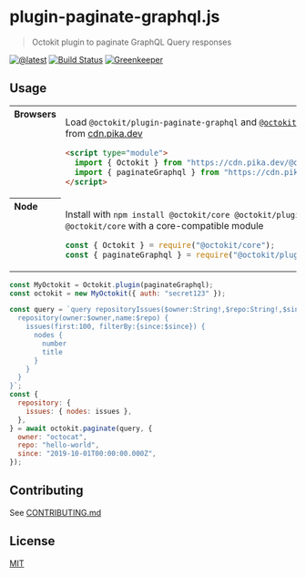 # plugin-paginate-graphql.js

> Octokit plugin to paginate GraphQL Query responses

[![@latest](https://img.shields.io/npm/v/@octokit/plugin-paginate-graphql.svg)](https://www.npmjs.com/package/@octokit/plugin-paginate-graphql)
[![Build Status](https://github.com/octokit/plugin-paginate-graphql.js/workflows/Test/badge.svg)](https://github.com/octokit/plugin-paginate-graphql.js/actions?workflow=Test)
[![Greenkeeper](https://badges.greenkeeper.io/octokit/plugin-paginate-graphql.js.svg)](https://greenkeeper.io/)

## Usage

<table>
<tbody valign=top align=left>
<tr><th>
Browsers
</th><td width=100%>

Load `@octokit/plugin-paginate-graphql` and [`@octokit/core`](https://github.com/octokit/core.js) (or core-compatible module) directly from [cdn.pika.dev](https://cdn.pika.dev)

```html
<script type="module">
  import { Octokit } from "https://cdn.pika.dev/@octokit/core";
  import { paginateGraphql } from "https://cdn.pika.dev/@octokit/plugin-paginate-graphql";
</script>
```

</td></tr>
<tr><th>
Node
</th><td>

Install with `npm install @octokit/core @octokit/plugin-paginate-graphql`. Optionally replace `@octokit/core` with a core-compatible module

```js
const { Octokit } = require("@octokit/core");
const { paginateGraphql } = require("@octokit/plugin-paginate-graphql");
```

</td></tr>
</tbody>
</table>

```js
const MyOctokit = Octokit.plugin(paginateGraphql);
const octokit = new MyOctokit({ auth: "secret123" });

const query = `query repositoryIssues($owner:String!,$repo:String!,$since:DateTime!) {
  repository(owner:$owner,name:$repo) {
    issues(first:100, filterBy:{since:$since}) {
      nodes {
        number
        title
      }
    }
  }
}`;
const {
  repository: {
    issues: { nodes: issues },
  },
} = await octokit.paginate(query, {
  owner: "octocat",
  repo: "hello-world",
  since: "2019-10-01T00:00:00.000Z",
});
```

## Contributing

See [CONTRIBUTING.md](CONTRIBUTING.md)

## License

[MIT](LICENSE)
